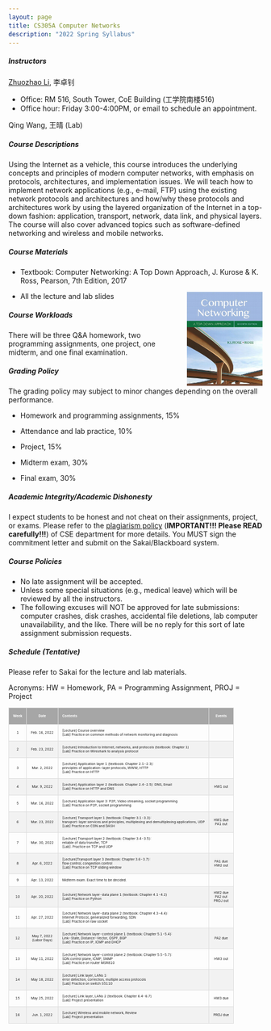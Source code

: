 ```yaml
---
layout: page
title: CS305A Computer Networks
description: "2022 Spring Syllabus"
---
```



##### **Instructors**

[Zhuozhao Li](https://zhuozhaoli.github.io/), 李卓钊
- Office: RM 516, South Tower, CoE Building (工学院南楼516)
- Office hour: Friday 3:00-4:00PM, or email to schedule an appointment.


Qing Wang, 王晴 (Lab)

##### **Course Descriptions**

Using the Internet as a vehicle, this course introduces the underlying concepts and principles of modern computer networks, with emphasis on protocols, architectures, and implementation issues. We will teach how to implement network applications (e.g., e-mail, FTP) using the existing network protocols and architectures and how/why these protocols and architectures work by using the layered organization of the Internet in a top-down fashion: application, transport, network, data link, and physical layers. The course will also cover advanced topics such as software-defined networking and wireless and mobile networks.

##### **Course Materials**

- Textbook: Computer Networking: A Top Down Approach, J. Kurose & K. Ross, Pearson, 7th Edition, 2017
<img style="float: right;" src="/assets/img/textbook.jpg" alt="drawing" width="150"/>

- All the lecture and lab slides


##### **Course Workloads**

There will be three Q&A homework, two programming assignments, one project, one midterm, and one final examination. 

##### **Grading Policy**

The grading policy may subject to minor changes depending on the overall performance.

- Homework and programming assignments, 15%

- Attendance and lab practice, 10%

- Project, 15%

- Midterm exam, 30%

- Final exam, 30%

##### **Academic Integrity/Academic Dishonesty**

I expect students to be honest and not cheat on their assignments, project, or exams. 
Please refer to the [plagiarism policy](/assets/Plagiarism_Policy.pdf) (**IMPORTANT!!! Please READ carefully!!!**) of CSE department for more details.
You MUST sign the commitment letter and submit on the Sakai/Blackboard system.

##### **Course Policies**

- No late assignment will be accepted.
- Unless some special situations (e.g., medical leave) which will be reviewed by all the instructors.
- The following excuses will NOT be approved for late submissions: computer crashes, disk crashes, accidental file deletions, lab computer unavailability, and the like. There will be no reply for this sort of late assignment submission requests.

##### **Schedule (Tentative)**

<style>
td, th {
  border: 1px solid #ddd;
  padding: 8px;
  font-size: 5pt;
}

tr:nth-child(even){background-color: #f2f2f2;}

tr:hover {background-color: #ddd;}

th {
  padding-top: 12px;
  padding-bottom: 12px;
  text-align: left;
  background-color: #a6a6a6;
  color: white;
}
</style>

Please refer to Sakai for the lecture and lab materials.

Acronyms: HW = Homework, PA = Programming Assignment, PROJ = Project



| **Week** |           **Date**          | **Contents**                                                                                                                                                                              |           **Events**           |
|:--------:|:---------------------------:|-------------------------------------------------------------------------------------------------------------------------------------------------------------------------------------------|:------------------------------:|
| 1        | Feb. 16, 2022               | [Lecture] Course overview<br>[Lab] Practice on common methods of network monitoring and diagnosis                                                                                         |                                |
| 2        | Feb. 23, 2022               | [Lecture] Introduction to Internet, networks, and protocols (textbook: Chapter 1)<br>[Lab] Practice on Wireshark to analysis protocol                                                     |                                |
| 3        | Mar. 2, 2022                | [Lecture] Application layer 1 (textbook: Chapter 2.1-2.3): <br>principles of application-layer protocols, WWW, HTTP<br>[Lab] Practice on HTTP                                             |                                |
| 4        | Mar. 9, 2022                | [Lecture] Application layer 2 (textbook: Chapter 2.4-2.5): DNS, Email<br>[Lab] Practice on HTTP and DNS                                                                                   | HW1 out                        |
| 5        | Mar. 16, 2022               | [Lecture] Application layer 3: P2P, Video streaming, socket programming<br>[Lab] Practice on P2P, socket programming                                                                      |                                |
| 6        | Mar. 23, 2022               | [Lecture] Transport layer 1 (textbook: Chapter 3.1-3.3): <br>transport-layer services and principles, multiplexing and demultiplexing applications, UDP<br>[Lab] Practice on CDN and DASH | HW1 due<br>PA1 out             |
| 7        | Mar. 30, 2022               | [Lecture] Transport layer 2 (textbook: Chapter 3.4-3.5): <br>reliable of data transfer, TCP<br>[Lab]. Practice on TCP and UDP                                                             |                                |
| 8        | Apr. 6, 2022                | [Lecture]Transport layer 3 (textbook: Chapter 3.6-3.7): <br>flow control, congestion control<br>[Lab] Practice on TCP sliding window                                                      | PA1 due<br>HW2 out             |
| 9        | Apr. 13, 2022               | Midterm exam. Exact time to be decided.                                                                                                                                                   |                                |
| 10       | Apr. 20, 2022               | [Lecture] Network layer-data plane 1 (textbook: Chapter 4.1-4.2)<br>[Lab] Practice on Python                                                                                              | HW2 due<br>PA2 out<br>PROJ out |
| 11       | Apr. 27, 2022               | [Lecture] Network layer-data plane 2 (textbook: Chapter 4.3-4.4): <br>Internet Protocol, generalized forwarding, SDN<br>[Lab] Practice on raw socket                                      |                                |
| 12       | May 7, 2022<br>(Labor Days) | [Lecture] Network layer-control plane 1 (textbook: Chapter 5.1-5.4): <br>Link-State, Distance-Vector, OSPF, BGP<br>[Lab] Practice on IP, ICMP and DHCP                                    | PA2 due                        |
| 13       | May 11, 2022                | [Lecture] Network layer-control plane 2 (textbook: Chapter 5.5-5.7): <br>SDN control plane, ICMP, SNMP<br>[Lab] Practice on router MSR810                                                 | HW3 out                        |
| 14       | May 18, 2022                | [Lecture] Link layer, LANs 1: <br>error detection, correction, multiple access protocols<br>[Lab] Practice on switch S5110                                                                |                                |
| 15       | May 25, 2022                | [Lecture] Link layer, LANs 2 (textbook: Chapter 6.4-6.7)<br>[Lab] Project presentation                                                                                                    | HW3 due                        |
| 16       | Jun. 1, 2022                | [Lecture] Wireless and mobile network, Review<br>[Lab] Project presentation                                                                                                               | PROJ due                       |
